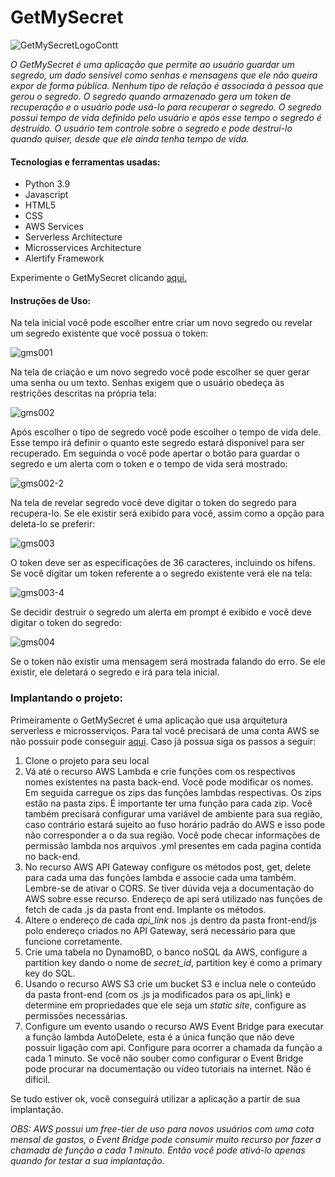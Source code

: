 
# GetMySecret
![GetMySecretLogoContt](https://user-images.githubusercontent.com/76691413/182848532-d7364cb3-e930-43cb-968e-988ff9e81063.png)


*O GetMySecret é uma aplicação que permite ao usuário guardar um segredo, um dado sensível como senhas e mensagens que ele não queira expor de forma pública. Nenhum tipo de relação é associada à pessoa que gerou o segredo. O segredo quando armazenado gera um token de recuperação e o usuário pode usá-lo para recuperar o segredo. O segredo possui tempo de vida definido pelo usuário e após esse tempo o segredo é destruído. O usuário tem controle sobre o segredo e pode destruí-lo quando quiser, desde que ele ainda tenha tempo de vida.*

#### Tecnologias e ferramentas usadas:
* Python 3.9
* Javascript
* HTML5
* CSS
* AWS Services
* Serverless Architecture
* Microsservices Architecture
* Alertify Framework

Experimente o GetMySecret clicando <a href="http://gmsmistiko.s3-website-sa-east-1.amazonaws.com/index.html" target="_blank">aqui.</a>

#### Instruções de Uso:
Na tela inicial você pode escolher entre criar um novo segredo ou revelar um segredo existente que você possua o token:

![gms001](https://user-images.githubusercontent.com/76691413/182849663-a8061612-6d9a-4222-8452-493a77c08a35.png)

Na tela de criação e um novo segredo você pode escolher se quer gerar uma senha ou um texto. Senhas exigem que o usuário obedeça às restrições descritas na própria tela:

![gms002](https://user-images.githubusercontent.com/76691413/182850143-b0dd478a-a06e-4929-b441-29809853ae8b.png)

Após escolher o tipo de segredo você pode escolher o tempo de vida dele. Esse tempo irá definir o quanto este segredo estará disponivel para ser recuperado. Em seguinda o você pode apertar o botão para guardar o segredo e um alerta com o token e o tempo de vida será mostrado:

![gms002-2](https://user-images.githubusercontent.com/76691413/182851454-dc0384dc-6f3d-4857-8432-03ab5f2cfa26.png)

Na tela de revelar segredo você deve digitar o token do segredo para recupera-lo. Se ele existir será exibido para você, assim como a opção para deleta-lo se preferir:

![gms003](https://user-images.githubusercontent.com/76691413/182851963-36d827ff-3699-404b-882c-a65cf69a22ea.png)

O token deve ser as especificações de 36 caracteres, incluindo os hífens. Se você digitar um token referente a o segredo existente verá ele na tela:

![gms003-4](https://user-images.githubusercontent.com/76691413/182852516-49ae36a2-e57d-49c5-b09d-019f273b2147.png)

Se decidir destruir o segredo um alerta em prompt é exibido e você deve digitar o token do segredo:

![gms004](https://user-images.githubusercontent.com/76691413/182852864-7407e6e5-ae15-4e00-a56c-f983aadda56c.png)

Se o token não existir uma mensagem será mostrada falando do erro. Se ele existir, ele deletará o segredo e irá para tela inicial.

### Implantando o projeto:

Primeiramente o GetMySecret é uma aplicação que usa arquitetura serverless e microsserviços. Para tal você precisará de uma conta AWS se não possuir pode conseguir [aqui](https://aws.amazon.com/pt/). Caso já possua siga os passos a seguir:

1. Clone o projeto para seu local
1. Vá até o recurso AWS Lambda e crie funções com os respectivos nomes existentes na pasta back-end. Você pode modificar os nomes. Em seguida carregue os zips das funções lambdas respectivas. Os zips estão na pasta zips. É importante ter uma função para cada zip. Você também precisará configurar uma variável de ambiente para sua região, caso contrário estará sujeito ao fuso horário  padrão do AWS e isso pode não corresponder a o da sua região. Você pode checar informações de permissão lambda nos arquivos .yml presentes em cada pagina contida no back-end.
1. No recurso AWS API Gateway configure os métodos post, get, delete para cada uma das funções lambda e associe cada uma também. Lembre-se de ativar o CORS. Se tiver dúvida veja a documentação do AWS sobre esse recurso. Endereço de api será utilizado nas funções de fetch de cada .js da pasta front end. Implante os métodos.
1. Altere o endereço de cada *api_link* nos .js dentro da pasta front-end/js polo endereço criados no API Gateway, será necessário para que funcione corretamente.
1. Crie uma tabela no DynamoBD, o banco noSQL da AWS, configure a partition key dando o nome de *secret_id*, partition key é como a primary key do SQL.
1. Usando o recurso AWS S3 crie um bucket S3 e inclua nele o conteúdo da pasta front-end (com os .js ja modificados para os api_link) e determine em propriedades que ele seja um *static site*, configure as permissões necessárias.
1. Configure um evento usando o recurso AWS Event Bridge para executar a função lambda AutoDelete, esta é a única função que não deve possuir ligação com api. Configure para ocorrer a chamada da função a cada 1 minuto. Se você não souber como configurar o Event Bridge pode procurar na documentação ou vídeo tutoriais na internet. Não é difícil.

Se tudo estiver ok, você conseguirá utilizar a aplicação a partir de sua implantação.

*OBS: AWS possui um free-tier de uso para novos usuários com uma cota mensal de gastos, o Event Bridge pode consumir muito recurso por fazer a chamada de função a cada 1 minuto. Então você pode ativá-lo apenas quando for testar a sua implantação.*

